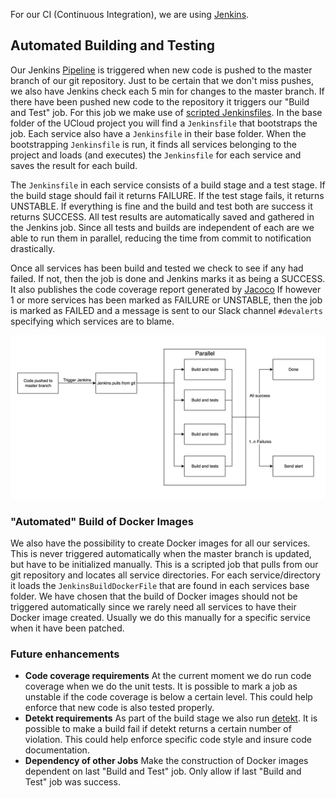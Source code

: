 For our CI (Continuous Integration), we are using [Jenkins](https://jenkins.io/).

## Automated Building and Testing

Our Jenkins [Pipeline](https://jenkins.io/doc/book/pipeline/) is triggered
when new code is pushed to the master branch of our git repository. Just to
be certain that we don't miss pushes, we also have Jenkins check each 5 min
for changes to the master branch. If there have been pushed new code to the
repository it triggers our "Build and Test" job. For this job we make use of
[scripted Jenkinsfiles](https://jenkins.io/doc/book/pipeline/jenkinsfile/).
In the base folder of the UCloud project you will find a `Jenkinsfile` that
bootstraps the job. Each service also have a `Jenkinsfile` in their base
folder. When the bootstrapping `Jenkinsfile` is run, it finds all services
belonging to the project and loads (and executes) the `Jenkinsfile` for each
service and saves the result for each build.

The `Jenkinsfile` in each service consists of a build stage and a test stage.
If the build stage should fail it returns FAILURE. If the test stage fails,
it returns UNSTABLE. If everything is fine and the build and test both are
success it returns SUCCESS. All test results are automatically saved and
gathered in the Jenkins job. Since all tests and builds are independent of
each are we able to run them in parallel, reducing the time from commit to
notification drastically.

Once all services has been build and tested we check to see if any had
failed. If not, then the job is done and Jenkins marks it as being a SUCCESS.
It also publishes the code coverage report generated by
[Jacoco](https://www.eclemma.org/jacoco/) If however 1 or more services has
been marked as FAILURE or UNSTABLE, then the job is marked as FAILED and a
message is sent to our Slack channel `#devalerts` specifying which services
are to blame.

![Jenkins Flow Chart](/backend/service-lib/wiki/JenkinsFlowChart.png)

### "Automated" Build of Docker Images

We also have the possibility to create Docker images for all our services.
This is never triggered automatically when the master branch is updated, but
have to be initialized manually. This is a scripted job that pulls from our
git repository and locates all service directories. For each
service/directory it loads the `JenkinsBuildDockerFile` that are found in
each services base folder. We have chosen that the build of Docker images
should not be triggered automatically since we rarely need all services to
have their Docker image created. Usually we do this manually for a specific
service when it have been patched.

### Future enhancements

- **Code coverage requirements** At the current moment we do run code
coverage when we do the unit tests. It is possible to mark a job as unstable
if the code coverage is below a certain level. This could help enforce that
new code is also tested properly.
- **Detekt requirements** As part of the build stage we also run
[detekt](https://arturbosch.github.io/detekt/). It is possible to make a
build fail if detekt returns a certain number of violation. This could help
enforce specific code style and insure code documentation.
- **Dependency of other Jobs** Make the construction of Docker images
dependent on last "Build and Test" job. Only allow if last "Build and Test"
job was success.
